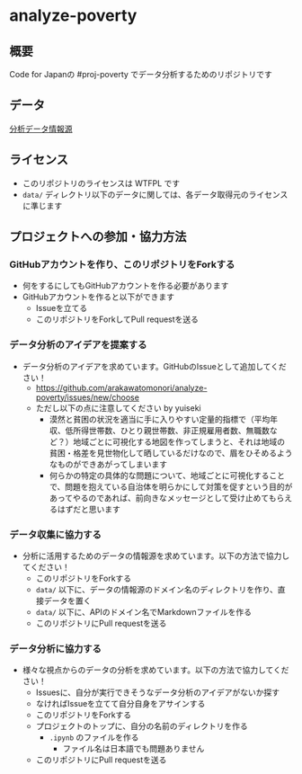 # analyze-poverty

## 概要

Code for Japanの #proj-poverty でデータ分析するためのリポジトリです

## データ

[分析データ情報源](/data/README.md)

## ライセンス

- このリポジトリのライセンスは WTFPL です
- `data/` ディレクトリ以下のデータに関しては、各データ取得元のライセンスに準じます

## プロジェクトへの参加・協力方法

### GitHubアカウントを作り、このリポジトリをForkする
- 何をするにしてもGitHubアカウントを作る必要があります
- GitHubアカウントを作ると以下ができます
  - Issueを立てる
  - このリポジトリをForkしてPull requestを送る

### データ分析のアイデアを提案する
- データ分析のアイデアを求めています。GitHubのIssueとして追加してください！
  - https://github.com/arakawatomonori/analyze-poverty/issues/new/choose
  - ただし以下の点に注意してください by yuiseki
    - 漠然と貧困の状況を適当に手に入りやすい定量的指標で（平均年収、低所得世帯数、ひとり親世帯数、非正規雇用者数、無職数など？）地域ごとに可視化する地図を作ってしまうと、それは地域の貧困・格差を見世物化して晒しているだけなので、眉をひそめるようなものができあがってしまいます
    - 何らかの特定の具体的な問題について、地域ごとに可視化することで、問題を抱えている自治体を明らかにして対策を促すという目的があってやるのであれば、前向きなメッセージとして受け止めてもらえるはずだと思います

### データ収集に協力する
- 分析に活用するためのデータの情報源を求めています。以下の方法で協力してください！
  - このリポジトリをForkする
  - `data/` 以下に、データの情報源のドメイン名のディレクトリを作り、直接データを置く
  - `data/` 以下に、APIのドメイン名でMarkdownファイルを作る
  - このリポジトリにPull requestを送る

### データ分析に協力する
- 様々な視点からのデータの分析を求めています。以下の方法で協力してください！
  - Issuesに、自分が実行できそうなデータ分析のアイデアがないか探す
  - なければIssueを立てて自分自身をアサインする
  - このリポジトリをForkする
  - プロジェクトのトップに、自分の名前のディレクトリを作る
    - `.ipynb` のファイルを作る
      - ファイル名は日本語でも問題ありません
  - このリポジトリにPull requestを送る
